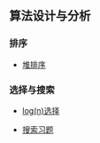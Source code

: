 
## 算法设计与分析

### 排序
- [堆排序](md/heap_sort.md)

### 选择与搜索
- [log(n)选择](md/log_search.md)

- [搜索习题](md/search.md)

